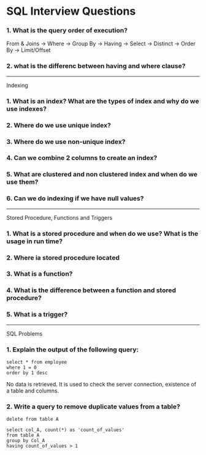 # SQL Interview Questions

### 1. What is the query order of execution?
From & Joins -> Where -> Group By -> Having -> Select -> Distinct -> Order By -> Limit/Offset

### 2. what is the differenc between having and where clause? 


----------------------------------------------------------------------------------------------------------------------------------------
Indexing

### 1. What is an index? What are the types of index and why do we use indexes?

### 2. Where do we use unique index?

### 3. Where do we use non-unique index?

### 4. Can we combine 2 columns to create an index?

### 5. What are clustered and non clustered index and when do we use them?

### 6. Can we do indexing if we have null values?

----------------------------------------------------------------------------------------------------------------------------------------

Stored Procedure, Functions and Triggers

### 1. What is a stored procedure and when do we use? What is the usage in run time?

### 2. Where ia stored procedure located

### 3. What is a function?

### 4. What is the difference between a function and stored procedure?

### 5. What is a trigger?

----------------------------------------------------------------------------------------------------------------------------
SQL Problems

### 1. Explain the output of the following query:
```
select * from employee 
where 1 = 0
order by 1 desc
```
No data is retrieved. It is used to check the server connection, existence of a table and columns. 

### 2. Write a query to remove duplicate values from a table?

```
delete from table A

select col_A, count(*) as 'count_of_values'
from table A
group by Col_A
having count_of_values > 1
```
